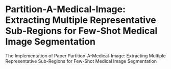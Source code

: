 # Partition-A-Medical-Image: Extracting Multiple Representative Sub-Regions for Few-Shot Medical Image Segmentation
The Implementation of Paper Partition-A-Medical-Image: Extracting Multiple Representative Sub-Regions for Few-Shot Medical Image Segmentation
